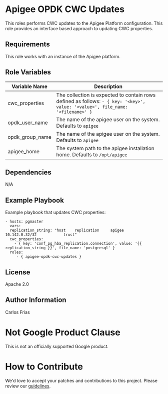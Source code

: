 Apigee OPDK CWC Updates
=========

This roles performs CWC updates to the Apigee Platform configuration. This role provides an interface
based approach to updating CWC properties. 

Requirements
------------

This role works with an instance of the Apigee platform. 


Role Variables
--------------

| Variable Name | Description |
| --- | --- |
| cwc_properties | The collection is expected to contain rows defined as follows: `- { key: '<key>', value: '<value>', file_name: '<filename>' }` |
| opdk_user_name | The name of the apigee user on the system. Defaults to `apigee` |
| opdk_group_name | The name of the apigee user on the system. Defaults to `apigee` |
| apigee_home | The system path to the apigee installation home. Defaults to `/opt/apigee` |

Dependencies
------------

N/A

Example Playbook
----------------

Example playbook that updates CWC properties:

    - hosts: pgmaster
      vars: 
      replication_string: "host    replication     apigee        10.142.0.32/32            trust"
      cwc_properties:
        - { key: 'conf_pg_hba_replication.connection', value: '{{ replication_string }}', file_name: 'postgresql' }
      roles:
         - { apigee-opdk-cwc-updates }

License
-------

Apache 2.0

Author Information
------------------

Carlos Frias

<!-- BEGIN Google Required Disclaimer -->

# Not Google Product Clause

This is not an officially supported Google product.
<!-- END Google Required Disclaimer -->
<!-- BEGIN Google How To Contribute -->
# How to Contribute

We'd love to accept your patches and contributions to this project. Please review our [guidelines](CONTRIBUTING.md).
<!-- END Google How To Contribute -->
